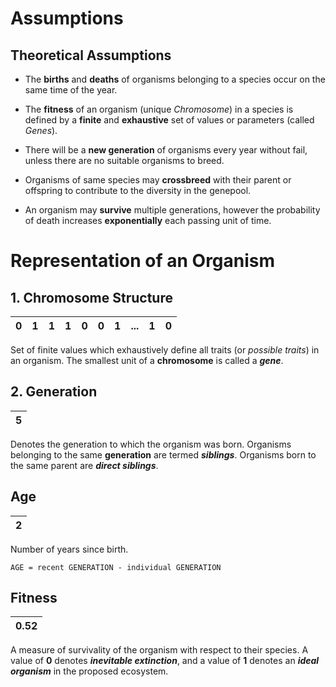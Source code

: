 
# Assumptions

## Theoretical Assumptions

- The **births** and **deaths** of organisms belonging to a species occur on the same time of the year.  

- The **fitness** of an organism (unique *Chromosome*) in a species is defined by a **finite** and **exhaustive** set of values or parameters (called *Genes*).

- There will be a **new generation** of organisms every year without fail, unless there are no suitable organisms to breed.

- Organisms of same species may **crossbreed** with their parent or offspring to contribute to the diversity in the genepool.

- An organism may **survive** multiple generations, however the probability of death increases **exponentially** each passing unit of time.

# Representation of an Organism

## 1. Chromosome Structure

|0   |1   |1   |1   |0   |0   |1   |... |1   |0   |  
|----|----|----|----|----|----|----|----|----|----|  

Set of finite values which exhaustively define all traits (or *possible traits*) in an organism.
The smallest unit of a **chromosome** is called a ***gene***.

## 2. Generation

|5  |
|---|

Denotes the generation to which the organism was born. Organisms belonging to the same **generation** are termed ***siblings***. Organisms born to the same parent are ***direct siblings***.

## Age

|2  |
|---|

Number of years since birth.

```AGE = recent GENERATION - individual GENERATION```

## Fitness

|0.52  |
|------|

A measure of survivality of the organism with respect to their species. A value of **0** denotes ***inevitable extinction***, and a value of **1** denotes an ***ideal organism*** in the proposed ecosystem.